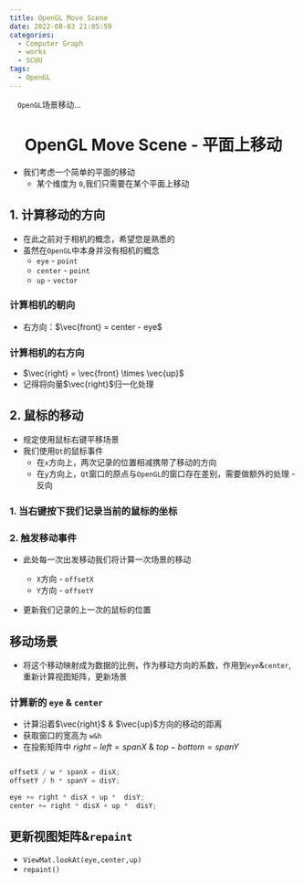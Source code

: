 ```yaml
---
title: OpenGL Move Scene
date: 2022-08-03 21:05:59
categories:
  - Computer Graph
  - works
  - SCUU
tags:
  - OpenGL
---
```


<p>
&ensp;&ensp;<code>OpenGL</code>场景移动...
</p>

<!-- more -->

<center><h1> OpenGL Move Scene - 平面上移动 </h1></center>

- 我们考虑一个简单的平面的移动
  - 某个维度为 `0`,我们只需要在某个平面上移动 

## 1. 计算移动的方向
- 在此之前对于相机的概念，希望您是熟悉的
- 虽然在`OpenGL`中本身并没有相机的概念
  - `eye`    - `point`
  - `center` - `point`
  - `up`     - `vector`
 
### 计算相机的朝向 

- 右方向：$\vec{front} = center - eye$

### 计算相机的右方向
- $\vec{right} = \vec{front} \times \vec{up}$
- 记得将向量$\vec{right}$归一化处理

## 2. 鼠标的移动
- 规定使用鼠标右键平移场景
- 我们使用`Qt`的鼠标事件
  - 在`x`方向上，两次记录的位置相减携带了移动的方向
  - 在`y`方向上，`Qt`窗口的原点与`OpenGL`的窗口存在差别，需要做额外的处理 - 反向

### 1. 当右键按下我们记录当前的鼠标的坐标

### 2. 触发移动事件
- 此处每一次出发移动我们将计算一次场景的移动 
  - `X`方向 - `offsetX`
  - `Y`方向 - `offsetY`

- 更新我们记录的上一次的鼠标的位置

## 移动场景
- 将这个移动映射成为数据的比例，作为移动方向的系数，作用到`eye`&`center`, 重新计算视图矩阵，更新场景
### 计算新的 `eye` & `center`
- 计算沿着$\vec{right}$ & $\vec{up}$方向的移动的距离
- 获取窗口的宽高为 `w&h`
- 在投影矩阵中 $right - left = spanX$  &  $top - bottom = spanY$
```C++

offsetX / w * spanX = disX;
offsetY / h * spanY = disY;

eye += right * disX + up *  disY;
center += right * disX + up *  disY;
```

##  更新视图矩阵&`repaint`
- `ViewMat.lookAt(eye,center,up)`
- `repaint()`







